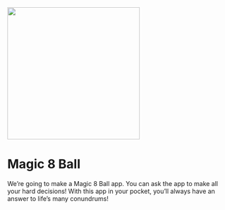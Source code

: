 <img src="https://github.com/karayilanberat/Magic-8-Ball/assets/125715212/3bd8b2a8-62e4-44fb-a69b-8560987fc6c7" width="300">


# Magic 8 Ball

We’re going to make a Magic 8 Ball app. You can ask the app to make all your hard decisions! With this app in your pocket, you’ll always have an answer to life’s many conundrums!
